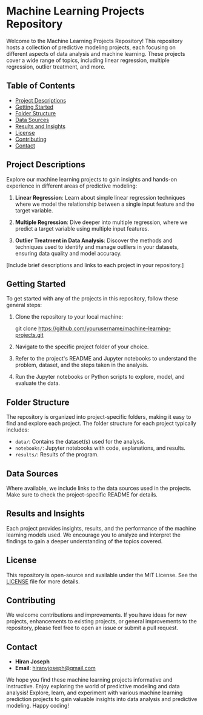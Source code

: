 # Machine Learning Projects Repository

Welcome to the Machine Learning Projects Repository! This repository hosts a collection of predictive modeling projects, each focusing on different aspects of data analysis and machine learning. These projects cover a wide range of topics, including linear regression, multiple regression, outlier treatment, and more.

## Table of Contents
- [Project Descriptions](#project-descriptions)
- [Getting Started](#getting-started)
- [Folder Structure](#folder-structure)
- [Data Sources](#data-sources)
- [Results and Insights](#results-and-insights)
- [License](#license)
- [Contributing](#contributing)
- [Contact](#contact)

## Project Descriptions
Explore our machine learning projects to gain insights and hands-on experience in different areas of predictive modeling:

1. **Linear Regression**: Learn about simple linear regression techniques where we model the relationship between a single input feature and the target variable.

2. **Multiple Regression**: Dive deeper into multiple regression, where we predict a target variable using multiple input features.

3. **Outlier Treatment in Data Analysis**: Discover the methods and techniques used to identify and manage outliers in your datasets, ensuring data quality and model accuracy.

[Include brief descriptions and links to each project in your repository.]

## Getting Started
To get started with any of the projects in this repository, follow these general steps:

1. Clone the repository to your local machine:

 
   git clone https://github.com/yourusername/machine-learning-projects.git
 

2. Navigate to the specific project folder of your choice.

3. Refer to the project's README and Jupyter notebooks to understand the problem, dataset, and the steps taken in the analysis.

4. Run the Jupyter notebooks or Python scripts to explore, model, and evaluate the data.

## Folder Structure
The repository is organized into project-specific folders, making it easy to find and explore each project. The folder structure for each project typically includes:

- `data/`: Contains the dataset(s) used for the analysis.
- `notebooks/`: Jupyter notebooks with code, explanations, and results.
- `results/`: Results of the program.

## Data Sources
Where available, we include links to the data sources used in the projects. Make sure to check the project-specific README for details.

## Results and Insights
Each project provides insights, results, and the performance of the machine learning models used. We encourage you to analyze and interpret the findings to gain a deeper understanding of the topics covered.

## License
This repository is open-source and available under the MIT License. See the [LICENSE](LICENSE) file for more details.

## Contributing
We welcome contributions and improvements. If you have ideas for new projects, enhancements to existing projects, or general improvements to the repository, please feel free to open an issue or submit a pull request.

## Contact
- **Hiran Joseph**
- **Email**: [hiranvjoseph@gmail.com](mailto:hiranvjoseph@gmail.com)

We hope you find these machine learning projects informative and instructive. Enjoy exploring the world of predictive modeling and data analysis!
Explore, learn, and experiment with various machine learning prediction projects to gain valuable insights into data analysis and predictive modeling. Happy coding!
